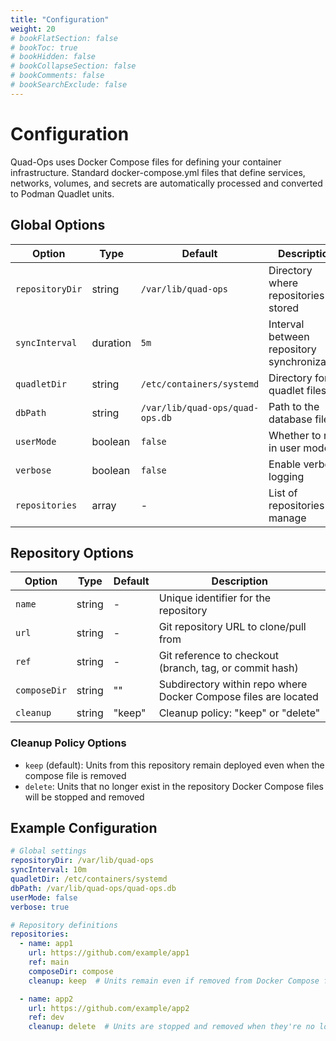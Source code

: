 ```yaml
---
title: "Configuration"
weight: 20
# bookFlatSection: false
# bookToc: true
# bookHidden: false
# bookCollapseSection: false
# bookComments: false
# bookSearchExclude: false
---
```

# Configuration

Quad-Ops uses Docker Compose files for defining your container infrastructure. Standard docker-compose.yml files that define services, networks, volumes, and secrets are automatically processed and converted to Podman Quadlet units.

## Global Options

| Option | Type | Default | Description |
|--------|------|---------|-------------|
| `repositoryDir` | string | `/var/lib/quad-ops` | Directory where repositories are stored |
| `syncInterval` | duration | `5m` | Interval between repository synchronization |
| `quadletDir` | string | `/etc/containers/systemd` | Directory for quadlet files |
| `dbPath` | string | `/var/lib/quad-ops/quad-ops.db` | Path to the database file |
| `userMode` | boolean | `false` | Whether to run in user mode |
| `verbose` | boolean | `false` | Enable verbose logging |
| `repositories` | array | - | List of repositories to manage |

## Repository Options
| Option | Type | Default | Description |
|-------------------|------|---------|-------------|
| `name` | string | - | Unique identifier for the repository |
| `url` | string | - | Git repository URL to clone/pull from |
| `ref` | string | - | Git reference to checkout (branch, tag, or commit hash) |
| `composeDir` | string | "" | Subdirectory within repo where Docker Compose files are located |
| `cleanup` | string | "keep" | Cleanup policy: "keep" or "delete" |

### Cleanup Policy Options

- `keep` (default): Units from this repository remain deployed even when the compose file is removed
- `delete`: Units that no longer exist in the repository Docker Compose files will be stopped and removed

## Example Configuration

```yaml
# Global settings
repositoryDir: /var/lib/quad-ops
syncInterval: 10m
quadletDir: /etc/containers/systemd
dbPath: /var/lib/quad-ops/quad-ops.db
userMode: false
verbose: true

# Repository definitions
repositories:
  - name: app1
    url: https://github.com/example/app1
    ref: main
    composeDir: compose
    cleanup: keep  # Units remain even if removed from Docker Compose files

  - name: app2
    url: https://github.com/example/app2
    ref: dev
    cleanup: delete  # Units are stopped and removed when they're no longer in Docker Compose files
```
